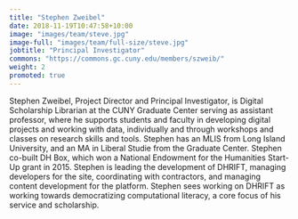 ```yaml
---
title: "Stephen Zweibel"
date: 2018-11-19T10:47:58+10:00
image: "images/team/steve.jpg"
image-full: "images/team/full-size/steve.jpg"
jobtitle: "Principal Investigator"
commons: "https://commons.gc.cuny.edu/members/szweib/"
weight: 2
promoted: true
---
```


<p>
Stephen Zweibel, Project Director and Principal Investigator, is Digital Scholarship Librarian at the CUNY Graduate Center serving as assistant professor, where he supports students and faculty in developing digital projects and working with data, individually and through workshops and classes on research skills and tools. Stephen has an MLIS from Long Island University, and an MA in Liberal Studie from the Graduate Center. Stephen co-built DH Box, which won a National Endowment for the Humanities Start-Up grant in 2015. Stephen is leading the development of DHRIFT, managing developers for the site, coordinating with contractors, and managing content development for the platform. Stephen sees working on DHRIFT as working towards democratizing computational literacy, a core focus of his service and scholarship.
</p>
